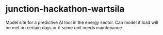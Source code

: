 # junction-hackathon-wartsila
 Model site for a predictive AI tool in the energy sector. Can model if load will be met on certain days or if some unit needs maintenance.
